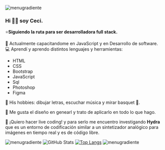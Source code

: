
![menugradiente](https://user-images.githubusercontent.com/91616144/158722142-bda1de5d-9481-4d7c-838c-95e1d658e89c.png)
### Hi 👋🏼 soy Ceci.

⭐**Siguiendo la ruta para ser desarrolladora full stack.**

🔹  Actualmente capacitandome en JavaScript y en Desarrollo de software.
💻  Aprendí y aprendo distintos lenguajes y herramientas:
- HTML
- CSS
- Bootstrap
- JavaScript
- Sql
- Photoshop
- Figma

🤍 His hobbies: dibujar letras, escuchar música y mirar basquet 🏀.

🤍 Me gusta el diseño en genearl y trato de aplicarlo en todo lo que hago.

🤍 ¡Quiero hacer live coding! y para serlo me encuentro investigando **Hydra** que es un entorno de codificación similar a un sintetizador analógico para imágenes en tiempo real y es de código libre.

![menugradiente](https://user-images.githubusercontent.com/91616144/158722142-bda1de5d-9481-4d7c-838c-95e1d658e89c.png)
![GitHub Stats](https://github-readme-stats.vercel.app/api?username=CeciliaSalinas&theme=) [![Top Langs](https://github-readme-stats.vercel.app/api/top-langs/?username=CeciliaSalinas)](https://github.com/CeciliaSalinas/github-readme-stats)
![menugradiente](https://user-images.githubusercontent.com/91616144/158722142-bda1de5d-9481-4d7c-838c-95e1d658e89c.png)


